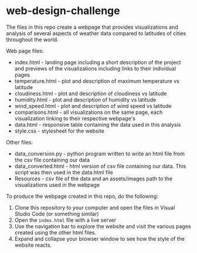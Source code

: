 # web-design-challenge

The files in this repo create a webpage that provides visualizations and analysis of several aspects of weather data compared to latitudes of cities throughout the world. 

Web page files:
* index.html - landing page including a short description of the project and previews of the visualizations including links to their individual pages
* temperature.html - plot and description of maximum temperature vs latitude
* cloudiness.html - plot and description of cloudiness vs latitude
* humidity.html - plot and description of humidity vs latitude
* wind_speed.html - plot and description of wind speed vs latitude
* comparisons.html - all visualizations on the same page, each visualization linking to their respective webpage's
* data.html - responsive table containing the data used in this analysis
* style.css - stylesheet for the website

Other files:
* data_conversion.py - python program written to write an html file from the csv file containing our data
* data_converted.html - html version of csv file containing our data. This script was then used in the data.html file
* Resources - csv file of the data and an assets/images path to the visualizations used in the webpage

To produce the webpage created in this repo, do the following:
1. Clone this repository to your computer and open the files in Visual Studio Code (or something similar)
2. Open the `index.html` file with a live server
3. Use the navigation bar to explore the website and visit the various pages created using the other html files.
4. Expand and collapse your browser window to see how the style of the website reacts.
